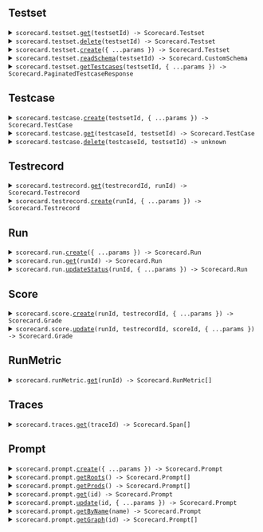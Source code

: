 ## Testset

<details><summary> <code>scorecard.testset.<a href="./src/api/resources/testset/client/Client.ts">get</a>(testsetId) -> Scorecard.Testset</code> </summary>

<dl>

<dd>

#### 📝 Description

<dl>

<dd>

<dl>

<dd>

Retrieve Testset metadata without Testcase data

</dd>

</dl>

</dd>

</dl>

#### 🔌 Usage

<dl>

<dd>

<dl>

<dd>

```ts
await scorecard.testset.get(1);
```

</dd>

</dl>

</dd>

</dl>

#### ⚙️ Parameters

<dl>

<dd>

<dl>

<dd>

**testsetId: `number`**

</dd>

</dl>

<dl>

<dd>

**requestOptions: `Testset.RequestOptions`**

</dd>

</dl>

</dd>

</dl>

</dd>

</dl>
</details>

<details><summary> <code>scorecard.testset.<a href="./src/api/resources/testset/client/Client.ts">delete</a>(testsetId) -> Scorecard.Testset</code> </summary>

<dl>

<dd>

#### 📝 Description

<dl>

<dd>

<dl>

<dd>

Delete a Testset

</dd>

</dl>

</dd>

</dl>

#### 🔌 Usage

<dl>

<dd>

<dl>

<dd>

```ts
await scorecard.testset.delete(1);
```

</dd>

</dl>

</dd>

</dl>

#### ⚙️ Parameters

<dl>

<dd>

<dl>

<dd>

**testsetId: `number`**

</dd>

</dl>

<dl>

<dd>

**requestOptions: `Testset.RequestOptions`**

</dd>

</dl>

</dd>

</dl>

</dd>

</dl>
</details>

<details><summary> <code>scorecard.testset.<a href="./src/api/resources/testset/client/Client.ts">create</a>({ ...params }) -> Scorecard.Testset</code> </summary>

<dl>

<dd>

#### 📝 Description

<dl>

<dd>

<dl>

<dd>

Create a new Testset

</dd>

</dl>

</dd>

</dl>

#### 🔌 Usage

<dl>

<dd>

<dl>

<dd>

```ts
await scorecard.testset.create({
    name: "name",
});
```

</dd>

</dl>

</dd>

</dl>

#### ⚙️ Parameters

<dl>

<dd>

<dl>

<dd>

**request: `Scorecard.TestsetCreateParams`**

</dd>

</dl>

<dl>

<dd>

**requestOptions: `Testset.RequestOptions`**

</dd>

</dl>

</dd>

</dl>

</dd>

</dl>
</details>

<details><summary> <code>scorecard.testset.<a href="./src/api/resources/testset/client/Client.ts">readSchema</a>(testsetId) -> Scorecard.CustomSchema</code> </summary>

<dl>

<dd>

#### 📝 Description

<dl>

<dd>

<dl>

<dd>

Read the schema of a Testset

</dd>

</dl>

</dd>

</dl>

#### 🔌 Usage

<dl>

<dd>

<dl>

<dd>

```ts
await scorecard.testset.readSchema(1);
```

</dd>

</dl>

</dd>

</dl>

#### ⚙️ Parameters

<dl>

<dd>

<dl>

<dd>

**testsetId: `number`**

</dd>

</dl>

<dl>

<dd>

**requestOptions: `Testset.RequestOptions`**

</dd>

</dl>

</dd>

</dl>

</dd>

</dl>
</details>

<details><summary> <code>scorecard.testset.<a href="./src/api/resources/testset/client/Client.ts">getTestcases</a>(testsetId, { ...params }) -> Scorecard.PaginatedTestcaseResponse</code> </summary>

<dl>

<dd>

#### 📝 Description

<dl>

<dd>

<dl>

<dd>

Retrieve all Testcases from a Testset

</dd>

</dl>

</dd>

</dl>

#### 🔌 Usage

<dl>

<dd>

<dl>

<dd>

```ts
await scorecard.testset.getTestcases(1);
```

</dd>

</dl>

</dd>

</dl>

#### ⚙️ Parameters

<dl>

<dd>

<dl>

<dd>

**testsetId: `number`**

</dd>

</dl>

<dl>

<dd>

**request: `Scorecard.TestsetGetTestcasesRequest`**

</dd>

</dl>

<dl>

<dd>

**requestOptions: `Testset.RequestOptions`**

</dd>

</dl>

</dd>

</dl>

</dd>

</dl>
</details>

## Testcase

<details><summary> <code>scorecard.testcase.<a href="./src/api/resources/testcase/client/Client.ts">create</a>(testsetId, { ...params }) -> Scorecard.TestCase</code> </summary>

<dl>

<dd>

#### 📝 Description

<dl>

<dd>

<dl>

<dd>

Create a new Testcase

</dd>

</dl>

</dd>

</dl>

#### 🔌 Usage

<dl>

<dd>

<dl>

<dd>

```ts
await scorecard.testcase.create(1, {
    userQuery: "user_query",
});
```

</dd>

</dl>

</dd>

</dl>

#### ⚙️ Parameters

<dl>

<dd>

<dl>

<dd>

**testsetId: `number`**

</dd>

</dl>

<dl>

<dd>

**request: `Scorecard.TestcaseCreateParams`**

</dd>

</dl>

<dl>

<dd>

**requestOptions: `Testcase.RequestOptions`**

</dd>

</dl>

</dd>

</dl>

</dd>

</dl>
</details>

<details><summary> <code>scorecard.testcase.<a href="./src/api/resources/testcase/client/Client.ts">get</a>(testcaseId, testsetId) -> Scorecard.TestCase</code> </summary>

<dl>

<dd>

#### 📝 Description

<dl>

<dd>

<dl>

<dd>

Retrieve Testcase data

</dd>

</dl>

</dd>

</dl>

#### 🔌 Usage

<dl>

<dd>

<dl>

<dd>

```ts
await scorecard.testcase.get(1, 1);
```

</dd>

</dl>

</dd>

</dl>

#### ⚙️ Parameters

<dl>

<dd>

<dl>

<dd>

**testcaseId: `number`**

</dd>

</dl>

<dl>

<dd>

**testsetId: `number`**

</dd>

</dl>

<dl>

<dd>

**requestOptions: `Testcase.RequestOptions`**

</dd>

</dl>

</dd>

</dl>

</dd>

</dl>
</details>

<details><summary> <code>scorecard.testcase.<a href="./src/api/resources/testcase/client/Client.ts">delete</a>(testcaseId, testsetId) -> unknown</code> </summary>

<dl>

<dd>

#### 📝 Description

<dl>

<dd>

<dl>

<dd>

Delete a Testcase

</dd>

</dl>

</dd>

</dl>

#### 🔌 Usage

<dl>

<dd>

<dl>

<dd>

```ts
await scorecard.testcase.delete(1, 1);
```

</dd>

</dl>

</dd>

</dl>

#### ⚙️ Parameters

<dl>

<dd>

<dl>

<dd>

**testcaseId: `number`**

</dd>

</dl>

<dl>

<dd>

**testsetId: `number`**

</dd>

</dl>

<dl>

<dd>

**requestOptions: `Testcase.RequestOptions`**

</dd>

</dl>

</dd>

</dl>

</dd>

</dl>
</details>

## Testrecord

<details><summary> <code>scorecard.testrecord.<a href="./src/api/resources/testrecord/client/Client.ts">get</a>(testrecordId, runId) -> Scorecard.Testrecord</code> </summary>

<dl>

<dd>

#### 📝 Description

<dl>

<dd>

<dl>

<dd>

Retrieve Testrecord metadata

</dd>

</dl>

</dd>

</dl>

#### 🔌 Usage

<dl>

<dd>

<dl>

<dd>

```ts
await scorecard.testrecord.get(1, 1);
```

</dd>

</dl>

</dd>

</dl>

#### ⚙️ Parameters

<dl>

<dd>

<dl>

<dd>

**testrecordId: `number`**

</dd>

</dl>

<dl>

<dd>

**runId: `number`**

</dd>

</dl>

<dl>

<dd>

**requestOptions: `Testrecord.RequestOptions`**

</dd>

</dl>

</dd>

</dl>

</dd>

</dl>
</details>

<details><summary> <code>scorecard.testrecord.<a href="./src/api/resources/testrecord/client/Client.ts">create</a>(runId, { ...params }) -> Scorecard.Testrecord</code> </summary>

<dl>

<dd>

#### 📝 Description

<dl>

<dd>

<dl>

<dd>

Create a new Testrecord

</dd>

</dl>

</dd>

</dl>

#### 🔌 Usage

<dl>

<dd>

<dl>

<dd>

```ts
await scorecard.testrecord.create(1);
```

</dd>

</dl>

</dd>

</dl>

#### ⚙️ Parameters

<dl>

<dd>

<dl>

<dd>

**runId: `number`**

</dd>

</dl>

<dl>

<dd>

**request: `Scorecard.TestrecordCreateParams`**

</dd>

</dl>

<dl>

<dd>

**requestOptions: `Testrecord.RequestOptions`**

</dd>

</dl>

</dd>

</dl>

</dd>

</dl>
</details>

## Run

<details><summary> <code>scorecard.run.<a href="./src/api/resources/run/client/Client.ts">create</a>({ ...params }) -> Scorecard.Run</code> </summary>

<dl>

<dd>

#### 📝 Description

<dl>

<dd>

<dl>

<dd>

Create a new Run

</dd>

</dl>

</dd>

</dl>

#### 🔌 Usage

<dl>

<dd>

<dl>

<dd>

```ts
await scorecard.run.create({
    testsetId: 1,
    status: "RUNNING_EXECUTION",
    modelParams: {
        param1: "value1",
        param2: "value2",
    },
    metrics: [1, 2],
});
```

</dd>

</dl>

</dd>

</dl>

#### ⚙️ Parameters

<dl>

<dd>

<dl>

<dd>

**request: `Scorecard.RunCreateParams`**

</dd>

</dl>

<dl>

<dd>

**requestOptions: `Run.RequestOptions`**

</dd>

</dl>

</dd>

</dl>

</dd>

</dl>
</details>

<details><summary> <code>scorecard.run.<a href="./src/api/resources/run/client/Client.ts">get</a>(runId) -> Scorecard.Run</code> </summary>

<dl>

<dd>

#### 📝 Description

<dl>

<dd>

<dl>

<dd>

Retrieve a Run metadata

</dd>

</dl>

</dd>

</dl>

#### 🔌 Usage

<dl>

<dd>

<dl>

<dd>

```ts
await scorecard.run.get(1);
```

</dd>

</dl>

</dd>

</dl>

#### ⚙️ Parameters

<dl>

<dd>

<dl>

<dd>

**runId: `number`** — The id of the run to retrieve.

</dd>

</dl>

<dl>

<dd>

**requestOptions: `Run.RequestOptions`**

</dd>

</dl>

</dd>

</dl>

</dd>

</dl>
</details>

<details><summary> <code>scorecard.run.<a href="./src/api/resources/run/client/Client.ts">updateStatus</a>(runId, { ...params }) -> Scorecard.Run</code> </summary>

<dl>

<dd>

#### 📝 Description

<dl>

<dd>

<dl>

<dd>

Update the status of a run.

</dd>

</dl>

</dd>

</dl>

#### 🔌 Usage

<dl>

<dd>

<dl>

<dd>

```ts
await scorecard.run.updateStatus(1, {
    status: Scorecard.RunStatus.Pending,
});
```

</dd>

</dl>

</dd>

</dl>

#### ⚙️ Parameters

<dl>

<dd>

<dl>

<dd>

**runId: `number`** — The id of the run to update.

</dd>

</dl>

<dl>

<dd>

**request: `Scorecard.UpdateStatusParams`**

</dd>

</dl>

<dl>

<dd>

**requestOptions: `Run.RequestOptions`**

</dd>

</dl>

</dd>

</dl>

</dd>

</dl>
</details>

## Score

<details><summary> <code>scorecard.score.<a href="./src/api/resources/score/client/Client.ts">create</a>(runId, testrecordId, { ...params }) -> Scorecard.Grade</code> </summary>

<dl>

<dd>

#### 📝 Description

<dl>

<dd>

<dl>

<dd>

Create a score

</dd>

</dl>

</dd>

</dl>

#### 🔌 Usage

<dl>

<dd>

<dl>

<dd>

```ts
await scorecard.score.create(1, 1, {
    metricId: 1,
});
```

</dd>

</dl>

</dd>

</dl>

#### ⚙️ Parameters

<dl>

<dd>

<dl>

<dd>

**runId: `number`**

</dd>

</dl>

<dl>

<dd>

**testrecordId: `number`**

</dd>

</dl>

<dl>

<dd>

**request: `Scorecard.ScoreCreateParams`**

</dd>

</dl>

<dl>

<dd>

**requestOptions: `Score.RequestOptions`**

</dd>

</dl>

</dd>

</dl>

</dd>

</dl>
</details>

<details><summary> <code>scorecard.score.<a href="./src/api/resources/score/client/Client.ts">update</a>(runId, testrecordId, scoreId, { ...params }) -> Scorecard.Grade</code> </summary>

<dl>

<dd>

#### 📝 Description

<dl>

<dd>

<dl>

<dd>

Update a score

</dd>

</dl>

</dd>

</dl>

#### 🔌 Usage

<dl>

<dd>

<dl>

<dd>

```ts
await scorecard.score.update(1, 1, 1);
```

</dd>

</dl>

</dd>

</dl>

#### ⚙️ Parameters

<dl>

<dd>

<dl>

<dd>

**runId: `number`**

</dd>

</dl>

<dl>

<dd>

**testrecordId: `number`**

</dd>

</dl>

<dl>

<dd>

**scoreId: `number`**

</dd>

</dl>

<dl>

<dd>

**request: `Scorecard.ScoreUpdateParams`**

</dd>

</dl>

<dl>

<dd>

**requestOptions: `Score.RequestOptions`**

</dd>

</dl>

</dd>

</dl>

</dd>

</dl>
</details>

## RunMetric

<details><summary> <code>scorecard.runMetric.<a href="./src/api/resources/runMetric/client/Client.ts">get</a>(runId) -> Scorecard.RunMetric[]</code> </summary>

<dl>

<dd>

#### 📝 Description

<dl>

<dd>

<dl>

<dd>

Retrieve metrics associated with a run

</dd>

</dl>

</dd>

</dl>

#### 🔌 Usage

<dl>

<dd>

<dl>

<dd>

```ts
await scorecard.runMetric.get(1);
```

</dd>

</dl>

</dd>

</dl>

#### ⚙️ Parameters

<dl>

<dd>

<dl>

<dd>

**runId: `number`** — The id of the run to retrieve.

</dd>

</dl>

<dl>

<dd>

**requestOptions: `RunMetric.RequestOptions`**

</dd>

</dl>

</dd>

</dl>

</dd>

</dl>
</details>

## Traces

<details><summary> <code>scorecard.traces.<a href="./src/api/resources/traces/client/Client.ts">get</a>(traceId) -> Scorecard.Span[]</code> </summary>

<dl>

<dd>

#### 📝 Description

<dl>

<dd>

<dl>

<dd>

Retrieve trace spans

</dd>

</dl>

</dd>

</dl>

#### 🔌 Usage

<dl>

<dd>

<dl>

<dd>

```ts
await scorecard.traces.get("trace_id");
```

</dd>

</dl>

</dd>

</dl>

#### ⚙️ Parameters

<dl>

<dd>

<dl>

<dd>

**traceId: `string`** — The ID of the trace to retrieve spans from.

</dd>

</dl>

<dl>

<dd>

**requestOptions: `Traces.RequestOptions`**

</dd>

</dl>

</dd>

</dl>

</dd>

</dl>
</details>

## Prompt

<details><summary> <code>scorecard.prompt.<a href="./src/api/resources/prompt/client/Client.ts">create</a>({ ...params }) -> Scorecard.Prompt</code> </summary>

<dl>

<dd>

#### 📝 Description

<dl>

<dd>

<dl>

<dd>

Create a new prompt

</dd>

</dl>

</dd>

</dl>

#### 🔌 Usage

<dl>

<dd>

<dl>

<dd>

```ts
await scorecard.prompt.create({
    promptTemplate: "You are a virtual assistant",
    name: "Prompt Name",
    description: "Description of the prompt",
    modelParams: {
        param1: "value1",
        param2: 0.1,
        param3: 100,
        param4: true,
    },
});
```

</dd>

</dl>

</dd>

</dl>

#### ⚙️ Parameters

<dl>

<dd>

<dl>

<dd>

**request: `Scorecard.PromptCreateParams`**

</dd>

</dl>

<dl>

<dd>

**requestOptions: `Prompt.RequestOptions`**

</dd>

</dl>

</dd>

</dl>

</dd>

</dl>
</details>

<details><summary> <code>scorecard.prompt.<a href="./src/api/resources/prompt/client/Client.ts">getRoots</a>() -> Scorecard.Prompt[]</code> </summary>

<dl>

<dd>

#### 📝 Description

<dl>

<dd>

<dl>

<dd>

Retrieve active root prompts for the org

</dd>

</dl>

</dd>

</dl>

#### 🔌 Usage

<dl>

<dd>

<dl>

<dd>

```ts
await scorecard.prompt.getRoots();
```

</dd>

</dl>

</dd>

</dl>

#### ⚙️ Parameters

<dl>

<dd>

<dl>

<dd>

**requestOptions: `Prompt.RequestOptions`**

</dd>

</dl>

</dd>

</dl>

</dd>

</dl>
</details>

<details><summary> <code>scorecard.prompt.<a href="./src/api/resources/prompt/client/Client.ts">getProds</a>() -> Scorecard.Prompt[]</code> </summary>

<dl>

<dd>

#### 📝 Description

<dl>

<dd>

<dl>

<dd>

Retrieve prod prompts for the org

</dd>

</dl>

</dd>

</dl>

#### 🔌 Usage

<dl>

<dd>

<dl>

<dd>

```ts
await scorecard.prompt.getProds();
```

</dd>

</dl>

</dd>

</dl>

#### ⚙️ Parameters

<dl>

<dd>

<dl>

<dd>

**requestOptions: `Prompt.RequestOptions`**

</dd>

</dl>

</dd>

</dl>

</dd>

</dl>
</details>

<details><summary> <code>scorecard.prompt.<a href="./src/api/resources/prompt/client/Client.ts">get</a>(id) -> Scorecard.Prompt</code> </summary>

<dl>

<dd>

#### 📝 Description

<dl>

<dd>

<dl>

<dd>

Retrieve a prompt by id

</dd>

</dl>

</dd>

</dl>

#### 🔌 Usage

<dl>

<dd>

<dl>

<dd>

```ts
await scorecard.prompt.get("id");
```

</dd>

</dl>

</dd>

</dl>

#### ⚙️ Parameters

<dl>

<dd>

<dl>

<dd>

**id: `string`** — The id of the prompt to get.

</dd>

</dl>

<dl>

<dd>

**requestOptions: `Prompt.RequestOptions`**

</dd>

</dl>

</dd>

</dl>

</dd>

</dl>
</details>

<details><summary> <code>scorecard.prompt.<a href="./src/api/resources/prompt/client/Client.ts">update</a>(id, { ...params }) -> Scorecard.Prompt</code> </summary>

<dl>

<dd>

#### 📝 Description

<dl>

<dd>

<dl>

<dd>

Update a prompt

</dd>

</dl>

</dd>

</dl>

#### 🔌 Usage

<dl>

<dd>

<dl>

<dd>

```ts
await scorecard.prompt.update("id", {
    isArchived: true,
});
```

</dd>

</dl>

</dd>

</dl>

#### ⚙️ Parameters

<dl>

<dd>

<dl>

<dd>

**id: `string`** — The id of the prompt to update.

</dd>

</dl>

<dl>

<dd>

**request: `Scorecard.PromptUpdateParams`**

</dd>

</dl>

<dl>

<dd>

**requestOptions: `Prompt.RequestOptions`**

</dd>

</dl>

</dd>

</dl>

</dd>

</dl>
</details>

<details><summary> <code>scorecard.prompt.<a href="./src/api/resources/prompt/client/Client.ts">getByName</a>(name) -> Scorecard.Prompt</code> </summary>

<dl>

<dd>

#### 📝 Description

<dl>

<dd>

<dl>

<dd>

Retrieve a prod prompt by name

</dd>

</dl>

</dd>

</dl>

#### 🔌 Usage

<dl>

<dd>

<dl>

<dd>

```ts
await scorecard.prompt.getByName("name");
```

</dd>

</dl>

</dd>

</dl>

#### ⚙️ Parameters

<dl>

<dd>

<dl>

<dd>

**name: `string`** — Name of the prompt.

</dd>

</dl>

<dl>

<dd>

**requestOptions: `Prompt.RequestOptions`**

</dd>

</dl>

</dd>

</dl>

</dd>

</dl>
</details>

<details><summary> <code>scorecard.prompt.<a href="./src/api/resources/prompt/client/Client.ts">getGraph</a>(id) -> Scorecard.Prompt[]</code> </summary>

<dl>

<dd>

#### 📝 Description

<dl>

<dd>

<dl>

<dd>

Retrieve all nodes within the same graph as the prompt, sorted by created_at desc

</dd>

</dl>

</dd>

</dl>

#### 🔌 Usage

<dl>

<dd>

<dl>

<dd>

```ts
await scorecard.prompt.getGraph("id");
```

</dd>

</dl>

</dd>

</dl>

#### ⚙️ Parameters

<dl>

<dd>

<dl>

<dd>

**id: `string`** — The id of the prompt.

</dd>

</dl>

<dl>

<dd>

**requestOptions: `Prompt.RequestOptions`**

</dd>

</dl>

</dd>

</dl>

</dd>

</dl>
</details>
